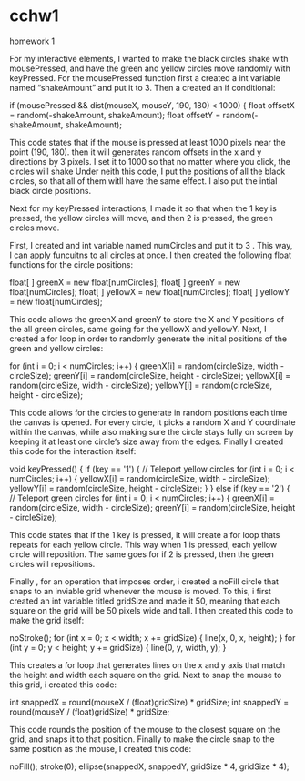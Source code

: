 # cchw1
homework 1

For my interactive elements, I wanted to make the black circles shake with mousePressed, and have the green and yellow circles move randomly with keyPressed. For the mousePressed function first a created a int variable named “shakeAmount” and put it to 3. Then a created an if conditional: 

if (mousePressed && dist(mouseX, mouseY, 190, 180) < 1000) {
   float offsetX = random(-shakeAmount, shakeAmount);
   float offsetY = random(-shakeAmount, shakeAmount);

This code states that if the mouse is pressed at least 1000 pixels near the point (190, 180). then it will generates random offsets in the x and y directions by 3 pixels. I set it to 1000 so that no matter where you click, the circles will shake Under neith this code, I put the positions of all the black circles, so that all of them witll have the same effect. I also put the intial black circle positions. 

Next for my keyPressed interactions, I made it so that when the 1 key is pressed, the yellow circles will move, and then 2 is pressed, the green circles move. 

First, I created and int variable named numCircles and put it to 3 . This way, I can apply funcuitns to all circles at once. I then created the following float functions for the circle positions: 

float[ ] greenX = new float[numCircles];
float[ ] greenY = new float[numCircles];
float[ ] yellowX = new float[numCircles];
float[ ]  yellowY = new float[numCircles];

This code allows the greenX and greenY to store the X and Y positions of the all  green circles, same going for the yellowX and yellowY. Next, I created a for loop in order to randomly generate the initial positions of the green and yellow circles:

 for (int i = 0; i < numCircles; i++) {
    greenX[i] = random(circleSize, width - circleSize);
    greenY[i] = random(circleSize, height - circleSize);
    yellowX[i] = random(circleSize, width - circleSize);
    yellowY[i] = random(circleSize, height - circleSize);

This code allows for the circles to generate in random positions each time the canvas is opened. For every circle, it picks a random X and Y coordinate within the canvas, while also making sure the circle stays fully on screen by keeping it at least one circle’s size away from the edges. Finally I created this code for the interaction itself: 



void keyPressed() {
  if (key == '1') { 
    // Teleport yellow circles
    for (int i = 0; i < numCircles; i++) {
      yellowX[i] = random(circleSize, width - circleSize);
      yellowY[i] = random(circleSize, height - circleSize);
    }
  } else if (key == '2') { 
    // Teleport green circles
    for (int i = 0; i < numCircles; i++) {
      greenX[i] = random(circleSize, width - circleSize);
      greenY[i] = random(circleSize, height - circleSize);

This code states that if the 1 key is pressed, it will create a for loop thats repeats for each yellow circle. This way when 1 is pressed, each yellow circle will reposition. The same goes for if 2 is pressed, then the green circles will repositions. 

Finally , for an operation that imposes order, i created a noFill circle that snaps to an inviable grid whenever the mouse is moved. To this, i first created an int variable titled gridSize and made it 50, meaning that each square on the grid will be 50 pixels wide and tall. I then created this code to make the grid itself:

noStroke();
  for (int x = 0; x < width; x += gridSize) {
    line(x, 0, x, height);
  }
  for (int y = 0; y < height; y += gridSize) {
    line(0, y, width, y);
  }

This creates a for loop that generates lines on the x and y axis that match the height and width each square on the grid. Next to snap the mouse to this grid, i created this code: 

  int snappedX = round(mouseX / (float)gridSize) * gridSize;
  int snappedY = round(mouseY / (float)gridSize) * gridSize;

This code rounds the position of the mouse to the closest square on the grid, and snaps it to that position. Finally to make the circle snap to the same position as the mouse, I created this code:

 noFill();
  stroke(0);
  ellipse(snappedX, snappedY, gridSize * 4, gridSize * 4);

